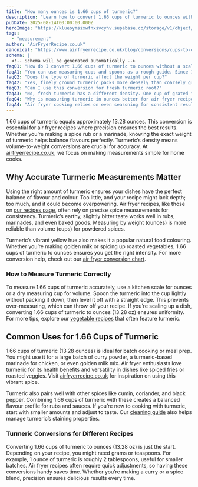 ```yaml
---
title: "How many ounces is 1.66 cups of turmeric?"
description: "Learn how to convert 1.66 cups of turmeric to ounces with our easy guide. Perfect for air fryer recipes and precise cooking measurements."
pubDate: 2025-08-14T00:00:00.000Z
heroImage: "https://klueoymssxwfnxsvcyhv.supabase.co/storage/v1/object/public/Shmucket/how-many-ounces-is-1-66-cups-of-turmeric.webp"
tags:
  - "measurement"
author: "AirFryerRecipe.co.uk"
canonical: "https://www.airfryerrecipe.co.uk/blog/conversions/cups-to-ounces/how-many-ounces-is-1-66-cups-of-turmeric"
schema: |
  <!-- Schema will be generated automatically -->
faqQ1: "How do I convert 1.66 cups of turmeric to ounces without a scale?"
faqA1: "You can use measuring cups and spoons as a rough guide. Since 1 cup of turmeric is about 8 ounces, 1.66 cups would be roughly 13.28 ounces. For better accuracy, consider investing in a kitchen scale, especially for air fryer recipes where precise measurements matter."
faqQ2: "Does the type of turmeric affect the weight per cup?"
faqA2: "Yes, finely ground turmeric packs more densely than coarsely ground, so weight can vary slightly. However, for most home cooking, the standard conversion of 1.66 cups to 13.28 ounces works well. Always check your recipe for specific instructions."
faqQ3: "Can I use this conversion for fresh turmeric root?"
faqA3: "No, fresh turmeric has a different density. One cup of grated fresh turmeric weighs about 4.5 ounces, so 1.66 cups would be roughly 7.47 ounces. Powdered and fresh turmeric aren’t interchangeable without adjusting quantities."
faqQ4: "Why is measuring turmeric in ounces better for air fryer recipes?"
faqA4: "Air fryer cooking relies on even seasoning for consistent results. Measuring turmeric by weight (ounces) ensures uniformity, especially in marinades or rubs. Volume measurements (cups) can vary due to settling or packing, affecting flavour balance."
---
```

<p>1.66 cups of turmeric equals approximately 13.28 ounces. This conversion is essential for air fryer recipes where precision ensures the best results. Whether you’re making a spice rub or a marinade, knowing the exact weight of turmeric helps balance flavours perfectly. Turmeric’s density means volume-to-weight conversions are crucial for accuracy. At <a href=https://www.airfryerrecipe.co.uk>airfryerrecipe.co.uk</a>, we focus on making measurements simple for home cooks.</p>  

<h2>Why Accurate Turmeric Measurements Matter</h2>  
<p>Using the right amount of turmeric ensures your dishes have the perfect balance of flavour and colour. Too little, and your recipe might lack depth; too much, and it could become overpowering. Air fryer recipes, like those on <a href=https://www.airfryerrecipe.co.uk/recipes>our recipes page</a>, often rely on precise spice measurements for consistency. Turmeric’s earthy, slightly bitter taste works well in rubs, marinades, and even baked goods. Measuring by weight (ounces) is more reliable than volume (cups) for powdered spices.</p>  

<p>Turmeric’s vibrant yellow hue also makes it a popular natural food colouring. Whether you’re making golden milk or spicing up roasted vegetables, 1.66 cups of turmeric to ounces ensures you get the right intensity. For more conversion help, check out our <a href=https://www.airfryerrecipe.co.uk/air-fryer-conversion-chart>air fryer conversion chart</a>.</p>  

<h3>How to Measure Turmeric Correctly</h3>  
<p>To measure 1.66 cups of turmeric accurately, use a kitchen scale for ounces or a dry measuring cup for volume. Spoon the turmeric into the cup lightly without packing it down, then level it off with a straight edge. This prevents over-measuring, which can throw off your recipe. If you’re scaling up a dish, converting 1.66 cups of turmeric to ounces (13.28 oz) ensures uniformity. For more tips, explore our <a href=https://www.airfryerrecipe.co.uk/recipe-category/vegetables>vegetable recipes</a> that often feature turmeric.</p>  

<h2>Common Uses for 1.66 Cups of Turmeric</h2>  
<p>1.66 cups of turmeric (13.28 ounces) is ideal for batch cooking or meal prep. You might use it for a large batch of curry powder, a turmeric-based marinade for chicken, or even golden milk mix. Air fryer enthusiasts love turmeric for its health benefits and versatility in dishes like spiced fries or roasted veggies. Visit <a href=https://www.airfryerrecipe.co.uk>airfryerrecipe.co.uk</a> for inspiration on using this vibrant spice.</p>  

<p>Turmeric also pairs well with other spices like cumin, coriander, and black pepper. Combining 1.66 cups of turmeric with these creates a balanced flavour profile for rubs and sauces. If you’re new to cooking with turmeric, start with smaller amounts and adjust to taste. Our <a href=https://www.airfryerrecipe.co.uk/air-fryer-cleaner>cleaning guide</a> also helps manage turmeric’s staining properties.</p>  

<h3>Turmeric Conversions for Different Recipes</h3>  
<p>Converting 1.66 cups of turmeric to ounces (13.28 oz) is just the start. Depending on your recipe, you might need grams or teaspoons. For example, 1 ounce of turmeric is roughly 2 tablespoons, useful for smaller batches. Air fryer recipes often require quick adjustments, so having these conversions handy saves time. Whether you’re making a curry or a spice blend, precision ensures delicious results every time.</p>
